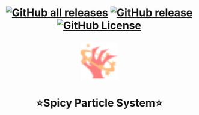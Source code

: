 <h1 align="center">
  
[![GitHub all releases](https://img.shields.io/github/downloads/TheRensei/godot_spicyparticlesystem/total)](https://github.com/TheRensei/godot_spicyparticlesystem/releases)
[![GitHub release](https://img.shields.io/github/v/release/TheRensei/godot_spicyparticlesystem)](https://github.com/TheRensei/godot_spicyparticlesystem/releases/latest)
[![GitHub License](https://img.shields.io/github/license/TheRensei/godot_spicyparticlesystem)](https://github.com/TheRensei/godot_spicyparticlesystem/blob/main/LICENSE)

</h1>
<p align="center">
<img src="https://github.com/TheRensei/godot_spicyparticlesystem/blob/main/addons/spicyparticlesystem/icons/NodeIcon.svg" width="100" height="100"/>
</p>
<h1 align="center">⭐Spicy Particle System⭐</h1>
